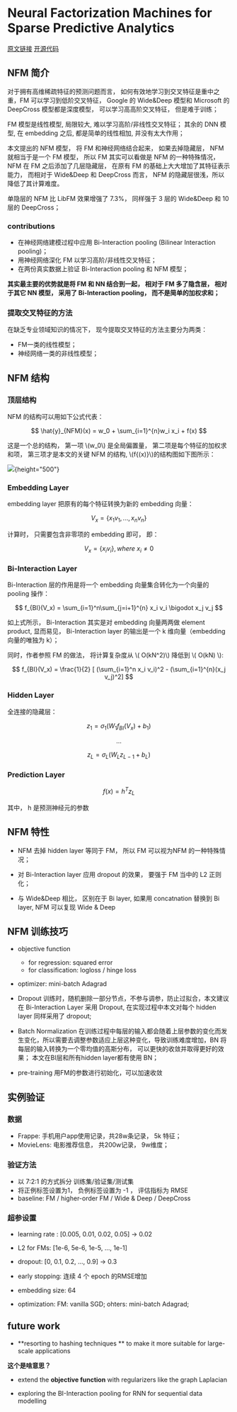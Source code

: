 #  Neural Factorization Machines for Sparse Predictive Analytics

[原文链接](https://arxiv.org/pdf/1708.05027.pdf)
[开源代码](https://github.com/hexiangnan/)

## NFM 简介

对于拥有高维稀疏特征的预测问题而言， 如何有效地学习到交叉特征是重中之重，FM 可以学习到低阶交叉特征， Google 的 Wide&Deep 模型和 Microsoft 的 DeepCross 模型都是深度模型， 可以学习高高阶交叉特征， 但是难于训练； 


FM 模型是线性模型, 局限较大, 难以学习高阶/非线性交叉特征； 
其余的 DNN 模型, 在 embedding 之后, 都是简单的线性相加, 并没有太大作用；　

本文提出的 NFM 模型， 将 FM 和神经网络结合起来， 如果去掉隐藏层， NFM 就相当于是一个 FM 模型， 所以 FM 其实可以看做是 NFM 的一种特殊情况， NFM 在 FM 之后添加了几层隐藏层， 在原有 FM 的基础上大大增加了其特征表示能力， 而相对于 Wide&Deep 和 DeepCross 而言， NFM 的隐藏层很浅，所以降低了其计算难度。

单隐层的 NFM 比 LibFM 效果增强了 7.3%， 同样强于 3 层的 Wide&Deep 和 10 层的 DeepCross；

###  contributions

- 在神经网络建模过程中应用 Bi-Interaction pooling (Bilinear Interaction pooling)；
- 用神经网络深化 FM 以学习高阶/非线性交叉特征；
- 在两份真实数据上验证 Bi-Interaction pooling 和 NFM 模型； 

**其实最主要的优势就是将 FM 和 NN 结合到一起， 相对于 FM 多了隐含层， 相对于其它 NN 模型， 采用了 Bi-Interaction pooling， 而不是简单的加权求和；**

### 提取交叉特征的方法

在缺乏专业领域知识的情况下， 现今提取交叉特征的方法主要分为两类：

- FM一类的线性模型；
- 神经网络一类的非线性模型；

## NFM 结构

### 顶层结构

NFM 的结构可以用如下公式代表： 

$$
\hat{y}_{NFM}(x) = w_0 + \sum_{i=1}^{n}w_i x_i + f(x)
$$ 

这是一个总的结构， 第一项 \\(w_0\\) 是全局偏置量， 第二项是每个特征的加权求和项， 第三项才是本文的关键 NFM 的结构, \\(f{(x)}\\)的结构图如下图所示：

![](https://betterxys.github.io/styles/images/ctrfigs/NFM.png){height="500"}

### Embedding Layer

embedding layer 把原有的每个特征转换为新的 embedding 向量：

$$
V_x = \{x_1 v_1,...,x_n v_n\}
$$

计算时， 只需要包含非零项的 embedding 即可， 即：

$$
V_x = \{x_iv_i\}, where\  x_i \neq 0
$$

### Bi-Interaction Layer

Bi-Interaction 层的作用是将一个 embedding 向量集合转化为一个向量的 pooling 操作：

$$
f_{BI}(V_x) = \sum_{i=1}^n\sum_{j=i+1}^{n} x_i v_i \bigodot x_j v_j
$$

如上式所示， Bi-Interaction 其实是对 embedding 向量两两做 element product, 显而易见， Bi-Interaction layer 的输出是一个 k 维向量（embedding 向量的唯独为 k）；

同时，作者参照 FM 的做法， 将计算复杂度从 \\( O(kN^2)\\) 降低到 \\( O(kN) \\):

$$
f_{BI}(V_x) = \frac{1}{2} [ (\sum_{i=1}^n x_i v_i)^2 - (\sum_{i=1}^{n}(x_j v_j)^2]
$$


### Hidden Layer

全连接的隐藏层：

$$
z_1 = \sigma_1(W_1f_{BI}(V_x) + b_1)
$$

$$...$$

$$
z_L = \sigma_L(W_Lz_{L-1} + b_L)
$$

### Prediction Layer

$$
f(x) = h^T z_L
$$

其中， h 是预测神经元的参数


## NFM 特性

- NFM 去掉 hidden layer 等同于 FM， 所以 FM 可以视为NFM 的一种特殊情况； 

- 对 Bi-Interaction layer 应用 dropout 的效果， 要强于 FM 当中的 L2 正则化；

- 与 Wide&Deep 相比， 区别在于 Bi layer, 如果用 concatnation 替换到 Bi layer, NFM 可以复现 Wide & Deep

## NFM 训练技巧

- objective function
	- for regression: squared error
	- for classification:	logloss / hinge loss
	
- optimizer: mini-batch Adagrad

- Dropout
训练时，随机删除一部分节点，不参与调参，防止过拟合，本文建议在 Bi-Interaction Layer 采用 Dropout, 在实现过程中本文对每个 hidden layer 同样采用了 dropout;

- Batch Normalization
在训练过程中每层的输入都会随着上层参数的变化而发生变化，所以需要去调整参数适应上层这种变化，导致训练难度增加，BN 将每层的输入转换为一个零均值的高斯分布， 可以更快的收敛并取得更好的效果； 本文在BI层和所有hidden layer都有使用 BN；

- pre-training
用FM的参数进行初始化，可以加速收敛

## 实例验证

### 数据

- Frappe: 手机用户app使用记录，共28w条记录， 5k 特征；
- MovieLens: 电影推荐信息， 共200w记录， 9w维度；

### 验证方法

- 以 7:2:1 的方式拆分 训练集/验证集/测试集
- 将正例标签设置为1， 负例标签设置为 -1 ， 评估指标为 RMSE
- baseline: FM / higher-order FM / Wide & Deep / DeepCross

### 超参设置

- learning rate : [0.005, 0.01, 0.02, 0.05] -> 0.02

- L2 for FMs: [1e-6, 5e-6, 1e-5, ..., 1e-1]

- dropout: [0, 0.1, 0.2, ..., 0.9]  -> 0.3

- early stopping: 连续 4 个 epoch 的RMSE增加

- embedding size: 64

- optimization: FM: vanilla SGD; ohters: mini-batch Adagrad;


## future work

- **resorting to hashing techniques ** to make it more suitable for large-scale applications

**这个是啥意思？**

- extend the **objective function** with regularizers like the graph Laplacian

- exploring the BI-Interaction pooling for RNN for sequential data modelling